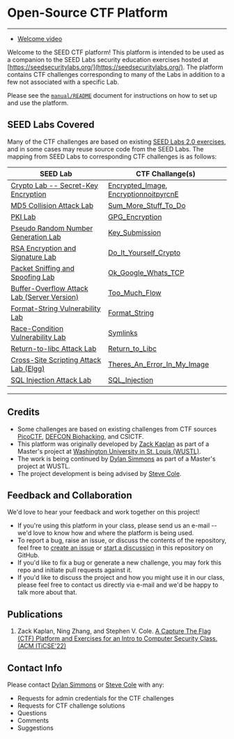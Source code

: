 # Open-Source CTF Platform

---

* [Welcome video](./manual/videos/SEED_CTF_intro.mp4)

Welcome to the SEED CTF platform!  This platform is intended to be used as a companion to the SEED Labs security education exercises hosted at [https://seedsecuritylabs.org/](https://seedsecuritylabs.org/). The platform contains CTF challenges corresponding to many of the Labs in addition to a few not associated with a specific Lab.

Please see the [`manual/README`](./manual/README.md) document for instructions on how to set up and use the platform.

## SEED Labs Covered

Many of the CTF challenges are based on existing [SEED Labs 2.0 exercises](https://seedsecuritylabs.org/Labs_20.04/), and in some cases may reuse source code from the SEED Labs.
The mapping from SEED Labs to corresponding CTF challenges is as follows:

| SEED Lab | CTF Challange(s) |
| - | - |
| [Crypto Lab -- Secret-Key Encryption](https://seedsecuritylabs.org/Labs_20.04/Crypto/Crypto_Encryption/) | [Encrypted_Image](./category-crypto/Encrypted_Image), [EncryptionnoitpyrcnE](./category-crypto/EncryptionnoitpyrcnE) |
| [MD5 Collision Attack Lab](https://seedsecuritylabs.org/Labs_20.04/Crypto/Crypto_MD5_Collision/) | [Sum_More_Stuff_To_Do](./category-crypto/Sum_More_Stuff_To_Do) |
| [PKI Lab](https://seedsecuritylabs.org/Labs_20.04/Crypto/Crypto_PKI/) | [GPG_Encryption](./category-crypto/GPG_Encryption) |
| [Pseudo Random Number Generation Lab](https://seedsecuritylabs.org/Labs_20.04/Crypto/Crypto_Random_Number/) | [Key_Submission](./category-crypto/Key_Submission) |
| [RSA Encryption and Signature Lab](https://seedsecuritylabs.org/Labs_20.04/Crypto/Crypto_RSA/) | [Do_It_Yourself_Crypto](./category-crypto/Do_It_Yourself_Crypto) |
| [Packet Sniffing and Spoofing Lab](https://seedsecuritylabs.org/Labs_20.04/Networking/Sniffing_Spoofing/) | [Ok_Google_Whats_TCP](./category-network/Ok_Google_Whats_TCP) |
| [Buffer-Overflow Attack Lab (Server Version)](https://seedsecuritylabs.org/Labs_20.04/Software/Buffer_Overflow_Server/) | [Too_Much_Flow](./category-software/Too_Much_Flow)|
| [Format-String Vulnerability Lab](https://seedsecuritylabs.org/Labs_20.04/Software/Format_String/) | [Format_String](./category-software/Format_String) |
| [Race-Condition Vulnerability Lab](https://seedsecuritylabs.org/Labs_20.04/Software/Race_Condition/) | [Symlinks](./category-software/Symlinks) |
| [Return-to-libc Attack Lab](https://seedsecuritylabs.org/Labs_20.04/Software/Return_to_Libc/) | [Return_to_Libc](./category-software/Return_to_Libc) |
| [Cross-Site Scripting Attack Lab (Elgg)](https://seedsecuritylabs.org/Labs_20.04/Web/Web_XSS_Elgg/) | [Theres_An_Error_In_My_Image](./category-web/Theres_An_Error_In_My_Image) |
| [SQL Injection Attack Lab](https://seedsecuritylabs.org/Labs_20.04/Web/Web_SQL_Injection/) | [SQL_Injection](./category-web/SQL_Injection) |

---

## Credits

* Some challenges are based on existing challenges from CTF sources [PicoCTF](https://www.picoctf.org/), [DEFCON Biohacking](https://www.defconbiohackingvillage.org/), and CSICTF.
* This platform was originally developed by [Zack Kaplan](mailto:zack.kaplan@wustl.edu) as part of a Master's project at [Washington University in St. Louis (WUSTL)](https://wustl.edu/).
* The work is being continued by [Dylan Simmons](mailto:dylan.simmons@wustl.edu) as part of a Master's project at WUSTL.
* The project development is being advised by [Steve Cole](mailto:svcole@wustl.edu).

## Feedback and Collaboration

We'd love to hear your feedback and work together on this project!
* If you're using this platform in your class, please send us an e-mail --  we'd love to know how and where the platform is being used.
* To report a bug, raise an issue, or discuss the contents of the repository, feel free to [create an issue](https://github.com/cole-wustl/seed-labs-ctf/issues/new/choose) or [start a discussion](https://github.com/cole-wustl/seed-labs-ctf/discussions/new) in this repository on GitHub.
* If you'd like to fix a bug or generate a new challenge, you may fork this repo and initiate pull requests against it.
* If you'd like to discuss the project and how you might use it in our class, please feel free to contact us directly via e-mail and we'd be happy to talk more about that.

## Publications

1. Zack Kaplan, Ning Zhang, and Stephen V. Cole. [A Capture The Flag (CTF) Platform and Exercises for an Intro to Computer Security Class. (ACM ITiCSE'22)](https://doi.org/10.1145/3502717.3532153)

## Contact Info

Please contact [Dylan Simmons](mailto:dylan.simmons@wustl.edu) or [Steve Cole](mailto:svcole@wustl.edu) with any:
* Requests for admin credentials for the CTF challenges
* Requests for CTF challenge solutions
* Questions
* Comments
* Suggestions
